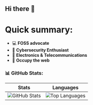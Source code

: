 ## Hi there 👋
# Quick summary:
- 💻 **FOSS advocate**
- 🔐 **Cybersecurity Enthusiast** 
- 📡 **Electronics & Telecommunications**    
- 🏴 **Occupy the web**

### 📊 GitHub Stats:
 
| Stats | Languages |
|-------|-----------|
| ![GitHub Stats](https://github-readme-stats.vercel.app/api?username=qbixxx&show_icons=true&theme=minimal) | ![Top Languages](https://github-readme-stats.vercel.app/api/top-langs/?username=qbixxx&layout=compact&theme=minimal) |
